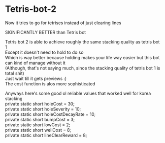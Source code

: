 # Tetris-bot-2
Now it tries to go for tetrises instead of just clearing lines

SIGNIFICANTLY BETTER than Tetris bot

Tetris bot 2 is able to achieve roughly the same stacking quality as tetris bot 1  
Except it doesn't need to hold to do so  
Which is way better because holding makes your life way easier but this bot can kind of manage without it  
(Although, that's not saying much, since the stacking quality of tetris bot 1 is total shit)  
Just wait till it gets previews :)  
The cost function is alos more sophisticated  

Anyways here's some good ol reliable values that worked well for korea stacking  
private static short holeCost = 30;  
private static short holeSeverity = 10;  
private static short holeCostDecayRate = 10;  
private static short bumpCost = 3;  
private static short lowCost = 2;  
private static short wellCost = 8;  
private static short lineClearReward = 8;  
